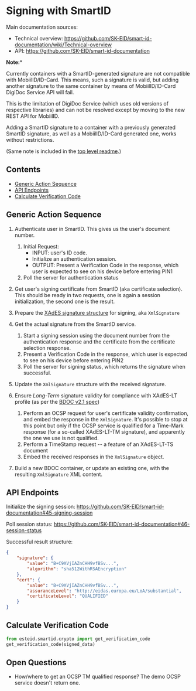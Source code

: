 # Signing with SmartID

Main documentation sources:
* Technical overview: https://github.com/SK-EID/smart-id-documentation/wiki/Technical-overview
* API: https://github.com/SK-EID/smart-id-documentation

**Note:***

Currently containers with a SmartID-generated signature are not compatible with MobiilID/ID-Card.
This means, such a signature is valid, but adding another signature to the same container
by means of MobiilID/ID-Card DigiDoc Service API will fail. 

This is the limitation of DigiDoc Service (which uses old versions of 
respective libraries) and can not be resolved except by moving to the new REST API for MobiilID. 

Adding a SmartID signature to a container with a previously generated SmartID signature, 
as well as a MobiilID/ID-Card generated one, works without restrictions.

(Same note is included in the [top level readme](../../README.md).)

## Contents

* [Generic Action Sequence](#generic-action-sequence)
* [API Endpoints](#api-endpoints)
* [Calculate Verification Code](#calculate-verification-code) 


## Generic Action Sequence

1. Authenticate user in SmartID.
    This gives us the user's document number.
    
    1. Initial Request:
        * INPUT: user's ID code.
        * Initialize an authentication session. 
        * OUTPUT: Present a Verification Code in the response, which user is expected to see on his device before entering PIN1 
    1. Poll the server for authentication status 
    
1. Get user's signing certificate from SmartID (aka certificate selection).
    This should be ready in two requests, one is again a session initialization, the second one is the result. 

1. Prepare the [XAdES signature structure](../bdoc2/README.md) for signing, aka `XmlSignature`
1. Get the actual signature from the SmartID service.

    1. Start a signing session using the document number from the authentication response and the certificate from the
        certificate selection response.
    1. Present a Verification Code in the response, which user is expected to see on his device before entering PIN2
    1. Poll the server for signing status, which returns the signature when successful. 

1. Update the `XmlSignature` structure with the received signature.
1. Ensure _Long-Term_ signature validity for compliance with XAdES-LT profile (as per the [BDOC v2.1 spec](https://www.id.ee/public/bdoc-spec212-eng.pdf))
    1. Perform an OCSP request for user's certificate validity confirmation, and embed the response in the `XmlSignature`.
        It's possible to stop at this point but only if the OCSP service is qualified for a Time-Mark response 
        (for a so-called XAdES-LT-TM signature), and apparently the one we use is not qualified.
    1. Perform a TimeStamp request -- a feature of an XAdES-LT-TS document 
    1. Embed the received responses in the `XmlSignature` object.
1. Build a new BDOC container, or update an existing one, with the resulting `XmlSignature` XML content.
 

## API Endpoints


Initialize the signing session: 
https://github.com/SK-EID/smart-id-documentation#45-signing-session

Poll session status:
https://github.com/SK-EID/smart-id-documentation#46-session-status

Successful result structure:

```json
{
    "signature": {
        "value": "B+C9XVjIAZnCHH9vfBSv...",
        "algorithm": "sha512WithRSAEncryption"
    },
    "cert": {
        "value": "B+C9XVjIAZnCHH9vfBSv...",
        "assuranceLevel": "http://eidas.europa.eu/LoA/substantial",
		"certificateLevel": "QUALIFIED"
    }
}
```

## Calculate Verification Code

```python
from esteid.smartid.crypto import get_verification_code
get_verification_code(signed_data) 
```

## Open Questions

* How/where to get an OCSP TM qualified response? The demo OCSP service doesn't return one.
